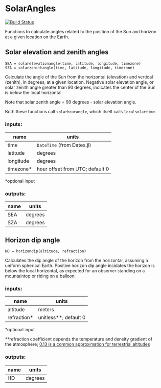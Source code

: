 # SolarAngles

[![Build Status](https://github.com/andersontodds/SolarAngles.jl/actions/workflows/CI.yml/badge.svg?branch=master)](https://github.com/andersontodds/SolarAngles.jl/actions/workflows/CI.yml?query=branch%3Amaster)

Functions to calculate angles related to the position of the Sun and horizon at a given location on the Earth.

## Solar elevation and zenith angles
```
SEA = solarelevationangle(time, latitude, longitude, timezone)
SZA = solarzenithangle(time, latitude, longitude, timezone)
```

Calculate the angle of the Sun from the horizontal (elevation) and vertical (zenith), in degrees, at a given location.  Negative solar elevation angle, or solar zenith angle greater than 90 degrees, indicates the center of the Sun is below the local horizontal.  

Note that solar zenith angle  = 90 degrees - solar elevation angle.

Both these functions call `solarhourangle`, which itself calls `localsolartime`.

### inputs:
| name | units |
| --- | --- |
| time | `DateTime` (from Dates.jl) |
| latitude | degrees |
| longitude | degrees |
| timezone* | hour offset from UTC; default 0 |

\*optional input

### outputs: 
| name | units |
| --- | --- |
| SEA | degrees |
| SZA | degrees |

## Horizon dip angle
```
HD = horizondip(altitude, refraction)
```

Calculates the dip angle of the horizon from the horizontal, assuming a uniform spherical Earth.  Positive horizon dip angle incidates the horizon is below the local horizontal, as expected for an observer standing on a mountaintop or riding on a balloon.

### inputs:
| name | units |
| --- | --- |
| altitude | meters |
| refraction* | unitless**; default 0 |

\*optional input

\**refraction coefficient depends the temperature and density gradient of the atmosphere; [0.13 is a common approximation for terrestrial altitudes](https://aty.sdsu.edu/explain/atmos_refr/dip.html)

### outputs: 
| name | units |
| --- | --- |
| HD | degrees |
